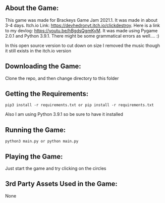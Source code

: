 ## About the Game:
This game was made for Brackeys Game Jam 2021.1. It was made in about 3-4 days. Itch.io Link: https://devhedronyt.itch.io/clickdestroy. Here is a link to my devlog: https://youtu.be/hBgdsQgmKyM. It was made using Pygame 2.0.1 and Python 3.9.1. There might be some grammatical errors as well.... :)

In this open source version to cut down on size I removed the music though it still exists in
the itch.io version

## Downloading the Game:
Clone the repo, and then change directory to this folder

## Getting the Requirements:

```
pip3 install -r requirements.txt or pip install -r requirements.txt
```

Also I am using Python 3.9.1 so be sure to have it installed

## Running the Game:

```
python3 main.py or python main.py
```

## Playing the Game:

Just start the game and try clicking on the circles

## 3rd Party Assets Used in the Game:
None
